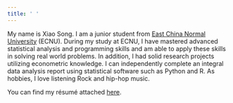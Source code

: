 ```yaml
---
title: ' '
---
```

<!--
&emsp;
<font size=4.5>**Xiao Song**</font>
-->

My name is Xiao Song. I am a junior student from  [East China Normal University](http://english.ecnu.edu.cn/) (ECNU). During my study at ECNU, I have mastered advanced statistical analysis and programming skills and am able to apply these skills in solving real world problems. In addition, I had solid research projects utilizing econometric knowledge. I can independently complete an integral data analysis report using statistical software such as Python and R. As hobbies, I love listening Rock and hip-hop music.

You can find my résumé attached [here](/en/enresume/).

&emsp;

  <center>
   <script type='text/javascript' id='clustrmaps' src='//cdn.clustrmaps.com/map_v2.js?cl=1660be&w=180&t=n&d=bLbRVCl6hpPrG3ydeBPnss5Icv_ZJXbokniqNe34m4M&co=f1f3ec&ct=808080&cmo=3acc3a&cmn=ff5353'></script>
  </center>


<script>

document.getElementById("archive-title").style.display="none"
